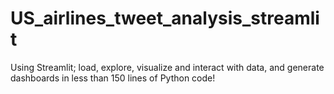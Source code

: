 # US_airlines_tweet_analysis_streamlit
Using Streamlit; load, explore, visualize and interact with data, and generate dashboards in less than 150 lines of Python code!
